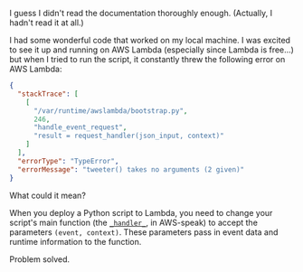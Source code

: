 <!--
.. title: AWS Lambda TypeError - "x() takes no arguments (2 given)"
.. slug: aws-lambda-typeerror-x-takes-no-arguments-2-given
.. date: 2017-05-22 06:31:05 UTC-07:00
.. tags:
.. category: AWS
.. link:
.. description: What do you do when you upload a working script to AWS Lambda and get a TypeError: x() takes no arguments (2 given)?
.. type: text
-->

I guess I didn't read the documentation thoroughly enough. (Actually, I hadn't read it at all.)

I had some wonderful code that worked on my local machine. I was excited to see it up and running on AWS Lambda (especially since Lambda is free...) but when I tried to run the script, it constantly threw the following error on AWS Lambda:

```json
{
  "stackTrace": [
    [
      "/var/runtime/awslambda/bootstrap.py",
      246,
      "handle_event_request",
      "result = request_handler(json_input, context)"
    ]
  ],
  "errorType": "TypeError",
  "errorMessage": "tweeter() takes no arguments (2 given)"
}
```

What could it mean?

When you deploy a Python script to Lambda, you need to change your script's main function (the [`_handler_`](https://docs.aws.amazon.com/lambda/latest/dg/python-programming-model-handler-types.html), in AWS-speak) to accept the parameters `(event, context)`. These parameters pass in event data and runtime information to the function.

Problem solved.
